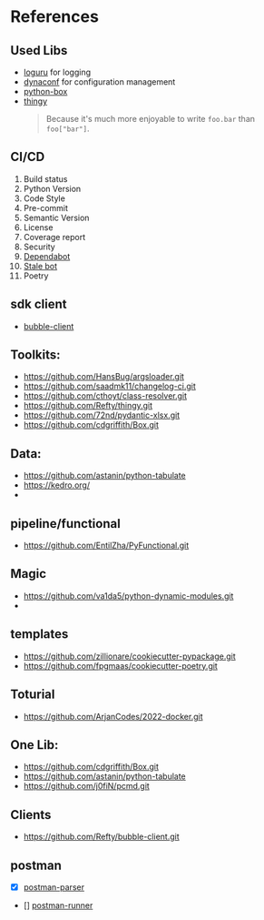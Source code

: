 # References

## Used Libs

- [loguru](https://github.com/Delgan/loguru) for logging
- [dynaconf](https://github.com/rochacbruno/dynaconf) for configuration management
- [python-box]()
- [thingy](https://github.com/Refty/thingy.git)
  >Because it's much more enjoyable to write ``foo.bar`` than ``foo["bar"]``.

## CI/CD

1. Build status
2. Python Version
3. Code Style
4. Pre-commit
5. Semantic Version
6. License
7. Coverage report
8. Security
9. [Dependabot](https://docs.github.com/en/github/administering-a-repository/enabling-and-disabling-version-updates#enabling-github-dependabot-version-updates)
10. [Stale bot](https://github.com/apps/stale) 
11. Poetry

## sdk client
- [bubble-client](https://github.com/Refty/bubble-client.git)

## Toolkits:
- https://github.com/HansBug/argsloader.git
- https://github.com/saadmk11/changelog-ci.git
- https://github.com/cthoyt/class-resolver.git
- https://github.com/Refty/thingy.git
- https://github.com/72nd/pydantic-xlsx.git
- https://github.com/cdgriffith/Box.git

## Data:
- https://github.com/astanin/python-tabulate
- https://kedro.org/
- 
## pipeline/functional

- https://github.com/EntilZha/PyFunctional.git

## Magic
- https://github.com/va1da5/python-dynamic-modules.git
- 
## templates

- https://github.com/zillionare/cookiecutter-pypackage.git
- https://github.com/fpgmaas/cookiecutter-poetry.git

## Toturial

- https://github.com/ArjanCodes/2022-docker.git

## One Lib:

- https://github.com/cdgriffith/Box.git
- https://github.com/astanin/python-tabulate
- https://github.com/j0fiN/pcmd.git


## Clients

-  https://github.com/Refty/bubble-client.git


## postman

- [X] [postman-parser]( https://github.com/appknox/postmanparser.git)
- [] [postman-runner](https://github.com/codeasashu/python-postman-parser.git)
